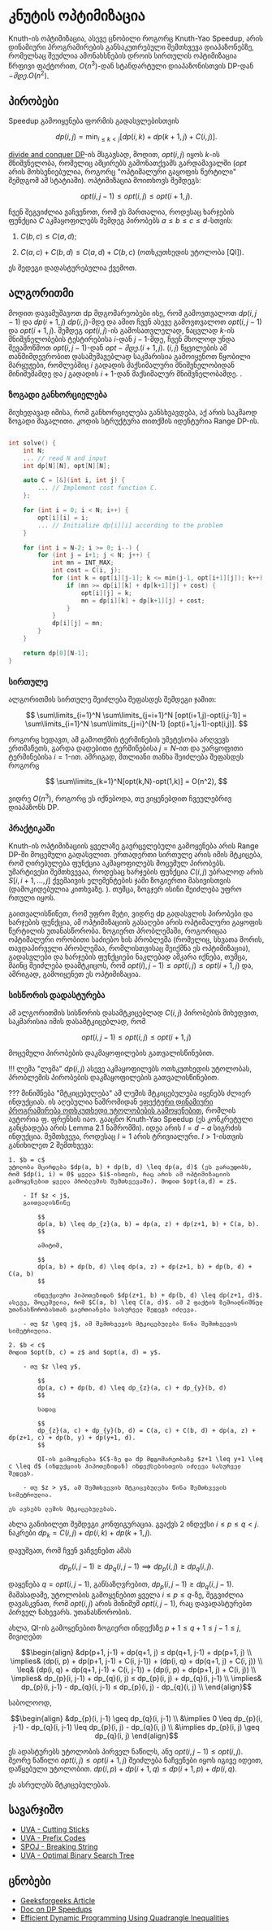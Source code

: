 # კნუტის ოპტიმიზაცია

Knuth-ის ოპტიმიზაცია, ასევე ცნობილი როგორც Knuth-Yao Speedup, არის დინამიური პროგრამირების განსაკუთრებული შემთხვევა დიაპაზონებზე, რომელსაც შეუძლია ამონახსნების დროის სირთულის ოპტიმიზაცია წრფივი ფაქტორით, $O(n^3)$-დან სტანდარტული დიაპაზონისთვის DP-დან $-მდე. O(n^2)$.

## პირობები

Speedup გამოიყენება ფორმის გადასვლებისთვის


$$dp(i, j) = \min_{i \leq k < j} [ dp(i, k) + dp(k+1, j) + C(i, j) ].$$

[divide and conquer DP](./divide-and-conquer-dp.md)-ის მსგავსად, მოდით, $opt(i, j)$ იყოს $k$-ის მნიშვნელობა, რომელიც ამცირებს გამონათქვამს გარდამავალში ($opt$ არის მოხსენიებულია, როგორც "ოპტიმალური გაყოფის წერტილი" შემდგომ ამ სტატიაში). ოპტიმიზაცია მოითხოვს შემდეგს:

$$opt(i, j-1) \leq opt(i, j) \leq opt(i+1, j).$$

ჩვენ შეგვიძლია ვაჩვენოთ, რომ ეს მართალია, როდესაც ხარჯების ფუნქცია $C$ აკმაყოფილებს შემდეგ პირობებს $a \leq b \leq c \leq d$-სთვის:

1. $C(b, c) \leq C(a, d)$;

2. $C(a, c) + C(b, d) \leq C(a, d) + C(b, c)$ (ოთხკუთხედის უტოლობა [QI]).

ეს შედეგი დადასტურებულია ქვემოთ.

## ალგორითმი

მოდით დავამუშავოთ dp მდგომარეობები ისე, რომ გამოვთვალოთ $dp(i, j-1)$ და $dp(i+1, j)$ $dp(i, j)$-მდე და ამით ჩვენ ასევე გამოვთვალოთ $opt(i, j-1)$ და $opt(i+1, j)$. შემდეგ $opt(i, j)$-ის გამოსათვლელად, ნაცვლად $k$-ის მნიშვნელობების ტესტირებისა $i$-დან $j-1$-მდე, ჩვენ მხოლოდ უნდა შევამოწმოთ $opt(i, j-1)$-დან $opt-მდე. (i+1, j)$. $(i,j)$ წყვილების ამ თანმიმდევრობით დასამუშავებლად საკმარისია გამოიყენოთ წყობილი მარყუჟები, რომლებშიც $i$ გადადის მაქსიმალური მნიშვნელობიდან მინიმუმამდე და $j$ გადადის $i+1$-დან მაქსიმალურ მნიშვნელობამდე. .

### ზოგადი განხორციელება

მიუხედავად იმისა, რომ განხორციელება განსხვავდება, აქ არის საკმაოდ ზოგადი
მაგალითი. კოდის სტრუქტურა თითქმის იდენტურია Range DP-ის.

```{.cpp file=knuth_optimization}

int solve() {
    int N;
    ... // read N and input
    int dp[N][N], opt[N][N];

    auto C = [&](int i, int j) {
        ... // Implement cost function C.
    };

    for (int i = 0; i < N; i++) {
        opt[i][i] = i;
        ... // Initialize dp[i][i] according to the problem
    }

    for (int i = N-2; i >= 0; i--) {
        for (int j = i+1; j < N; j++) {
            int mn = INT_MAX;
            int cost = C(i, j);
            for (int k = opt[i][j-1]; k <= min(j-1, opt[i+1][j]); k++) {
                if (mn >= dp[i][k] + dp[k+1][j] + cost) {
                    opt[i][j] = k; 
                    mn = dp[i][k] + dp[k+1][j] + cost; 
                }
            }
            dp[i][j] = mn; 
        }
    }

    return dp[0][N-1];
}
```

### სირთულე

ალგორითმის სირთულე შეიძლება შეფასდეს შემდეგი ჯამით:

$$
\sum\limits_{i=1}^N \sum\limits_{j=i+1}^N [opt(i+1,j)-opt(i,j-1)] =
\sum\limits_{i=1}^N \sum\limits_{j=i}^{N-1} [opt(i+1,j+1)-opt(i,j)].
$$

როგორც ხედავთ, ამ გამოთქმის ტერმინების უმეტესობა არღვევს ერთმანეთს, გარდა დადებითი ტერმინებისა $j=N$-ით და უარყოფითი ტერმინებისა $i=1$-ით. ამრიგად, მთლიანი თანხა შეიძლება შეფასდეს როგორც

$$
\sum\limits_{k=1}^N[opt(k,N)-opt(1,k)] = O(n^2),
$$

ვიდრე $O(n^3)$, როგორც ეს იქნებოდა, თუ ვიყენებდით ჩვეულებრივ დიაპაზონს DP.

### პრაქტიკაში

Knuth-ის ოპტიმიზაციის ყველაზე გავრცელებული გამოყენება არის Range DP-ში მოცემული გადასვლით. ერთადერთი სირთულე არის იმის მტკიცება, რომ ღირებულება ფუნქცია აკმაყოფილებს მოცემულ პირობებს. უმარტივესი შემთხვევაა, როდესაც ხარჯების ფუნქცია $C(i, j)$ უბრალოდ არის $S[i, i+1, ..., j]$ ქვემაივის ელემენტების ჯამი ზოგიერთი მასივისთვის (დამოკიდებულია კითხვაზე. ). თუმცა, ზოგჯერ ისინი შეიძლება უფრო რთული იყოს.


გაითვალისწინეთ, რომ უფრო მეტი, ვიდრე dp გადასვლის პირობები და ხარჯების ფუნქცია, ამ ოპტიმიზაციის გასაღები არის ოპტიმალური გაყოფის წერტილის უთანასწორობა. ზოგიერთ პრობლემაში, როგორიცაა ოპტიმალური ორობითი საძიებო ხის პრობლემა (რომელიც, სხვათა შორის, თავდაპირველი პრობლემაა, რომლისთვისაც შეიქმნა ეს ოპტიმიზაცია), გადასვლები და ხარჯების ფუნქციები ნაკლებად აშკარა იქნება, თუმცა, მაინც შეიძლება დაამტკიცოს, რომ $opt(i) , j-1) \leq opt(i, j) \leq opt(i+1, j)$ და, ამრიგად, გამოიყენეთ ეს ოპტიმიზაცია.


### სისწორის დადასტურება

ამ ალგორითმის სისწორის დასამტკიცებლად $C(i,j)$ პირობების მიხედვით, საკმარისია იმის დასამტკიცებლად, რომ

$$
opt(i, j-1) \leq opt(i, j) \leq opt(i+1, j)
$$

მოცემული პირობების დაკმაყოფილების გათვალისწინებით.

!!! ლემა "ლემა"
    $dp(i, j)$ ასევე აკმაყოფილებს ოთხკუთხედის უტოლობას, პრობლემის პირობების დაკმაყოფილების გათვალისწინებით.

??? მინიშნება "მტკიცებულება"
    ამ ლემის მტკიცებულება იყენებს ძლიერ ინდუქციას. ის აღებულია ნაშრომიდან <a href="https://dl.acm.org/doi/pdf/10.1145/800141.804691">ეფექტური დინამიური პროგრამირება ოთხკუთხედი უტოლობების გამოყენებით</a>, რომლის ავტორია ფ. ფრენსის იაო. გააცნო Knuth-Yao Speedup (ეს კონკრეტული განცხადება არის Lemma 2.1 ნაშრომში). იდეა არის $l = d - a$ სიგრძის ინდუქცია. შემთხვევა, როდესაც $l = 1$ არის ტრივიალური. $l> 1$-ისთვის განიხილეთ 2 შემთხვევა:

    1. $b = c$  
    უტოლობა მცირდება $dp(a, b) + dp(b, d) \leq dp(a, d)$ (ეს ვარაუდობს, რომ $dp(i, i) = 0$ ყველა $i$-ისთვის, რაც არის ამ ოპტიმიზაციის გამოყენებით ყველა პრობლემის შემთხვევაში). მოდით $opt(a,d) = z$.

        - If $z < j$,  
        გაითვალისწინე
        
            $$
            dp(a, b) \leq dp_{z}(a, b) = dp(a, z) + dp(z+1, b) + C(a, b).
            $$
            
            ამიტომ,  
            
            $$
            dp(a, b) + dp(b, d) \leq dp(a, z) + dp(z+1, b) + dp(b, d) + C(a, b)
            $$

           ინდუქციური ჰიპოთეზიდან $dp(z+1, b) + dp(b, d) \leq dp(z+1, d)$. ასევე, მოცემულია, რომ $C(a, b) \leq C(a, d)$. ამ 2 ფაქტის ზემოაღნიშნულ უთანასწორობასთან გაერთიანება სასურველ შედეგს იძლევა.

        - თუ $z \geq j$, ამ შემთხვევის მტკიცებულება წინა შემთხვევის სიმეტრიულია.

    2. $b < c$  
    მოდით $opt(b, c) = z$ and $opt(a, d) = y$. 
        
        - თუ $z \leq y$,  
        
            $$
            dp(a, c) + dp(b, d) \leq dp_{z}(a, c) + dp_{y}(b, d)
            $$

            სადაც

            $$
            dp_{z}(a, c) + dp_{y}(b, d) = C(a, c) + C(b, d) + dp(a, z) + dp(z+1, c) + dp(b, y) + dp(y+1, d).
            $$

            QI-ის გამოყენება $C$-ზე და dp მდგომარეობაზე $z+1 \leq y+1 \leq c \leq d$ (ინდუქციის ჰიპოთეზიდან) ინდექსებისთვის იძლევა სასურველ შედეგს.
        
        - თუ $z > y$, ამ შემთხვევის მტკიცებულება წინა შემთხვევის სიმეტრიულია.

    ეს ავსებს ლემის მტკიცებულებას.

ახლა განიხილეთ შემდეგი კონფიგურაცია. გვაქვს 2 ინდექსი $i \leq p \leq q < j$. ნაკრები $dp_{k} = C(i, j) + dp(i, k) + dp(k+1, j)$.

დავუშვათ, რომ ჩვენ ვაჩვენებთ ამას

$$
dp_{p}(i, j-1) \geq dp_{q}(i, j-1) \implies dp_{p}(i, j) \geq dp_{q}(i, j).
$$

დაყენება $q = opt(i, j-1)$, განსაზღვრებით, $dp_{p}(i, j-1) \geq dp_{q}(i, j-1)$. მაშასადამე, უტოლობის გამოყენებით ყველა $i \leq p \leq q$-ზე, შეგვიძლია დავასკვნათ, რომ $opt(i, j)$ არის მინიმუმ $opt(i, j-1)$, რაც დავადასტურებთ პირველ ნახევარს. უთანასწორობის.

ახლა, QI-ის გამოყენებით ზოგიერთ ინდექსზე $p+1 \leq q+1 \leq j-1 \leq j$, მივიღებთ

$$\begin{align}
&dp(p+1, j-1) + dp(q+1, j) ≤ dp(q+1, j-1) + dp(p+1, j) \\
\implies& (dp(i, p) + dp(p+1, j-1) + C(i, j-1)) + (dp(i, q) + dp(q+1, j) + C(i, j)) \\  
\leq& (dp(i, q) + dp(q+1, j-1) + C(i, j-1)) + (dp(i, p) + dp(p+1, j) + C(i, j)) \\  
\implies& dp_{p}(i, j-1) + dp_{q}(i, j) ≤ dp_{p}(i, j) + dp_{q}(i, j-1) \\
\implies& dp_{p}(i, j-1) - dp_{q}(i, j-1) ≤ dp_{p}(i, j) - dp_{q}(i, j) \\
\end{align}$$

საბოლოოდ,

$$\begin{align}
&dp_{p}(i, j-1) \geq dp_{q}(i, j-1) \\
&\implies 0 \leq dp_{p}(i, j-1) - dp_{q}(i, j-1) \leq dp_{p}(i, j) - dp_{q}(i, j) \\
&\implies dp_{p}(i, j) \geq dp_{q}(i, j)
\end{align}$$  

ეს ადასტურებს უტოლობის პირველ ნაწილს, ანუ $opt(i, j-1) \leq opt(i, j)$. მეორე ნაწილი $opt(i, j) \leq opt(i+1, j)$ შეიძლება ნაჩვენები იყოს იგივე იდეით, დაწყებული უტოლობით.
$dp(i, p) + dp(i+1, q) ≤ dp(i+1, p) + dp(i, q)$.

ეს ასრულებს მტკიცებულებას.

## სავარჯიშო
- [UVA - Cutting Sticks](https://onlinejudge.org/external/100/10003.pdf)
- [UVA - Prefix Codes](https://onlinejudge.org/external/120/12057.pdf)
- [SPOJ - Breaking String](https://www.spoj.com/problems/BRKSTRNG/)
- [UVA - Optimal Binary Search Tree](https://onlinejudge.org/external/103/10304.pdf)


## ცნობები
- [Geeksforgeeks Article](https://www.geeksforgeeks.org/knuths-optimization-in-dynamic-programming/)
- [Doc on DP Speedups](https://home.cse.ust.hk/~golin/COMP572/Notes/DP_speedup.pdf)
- [Efficient Dynamic Programming Using Quadrangle Inequalities](https://dl.acm.org/doi/pdf/10.1145/800141.804691)
